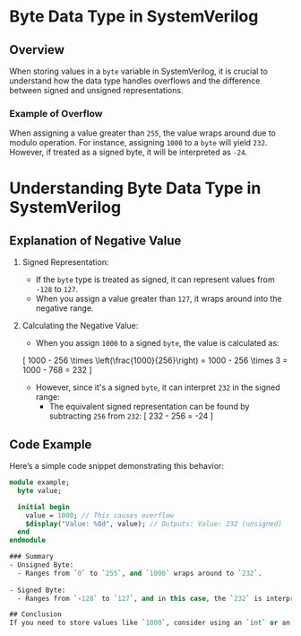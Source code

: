 # Byte Data Type in SystemVerilog

## Overview
When storing values in a `byte` variable in SystemVerilog, it is crucial to understand how the data type handles overflows and the
difference between signed and unsigned representations.


### Example of Overflow
When assigning a value greater than `255`, the value wraps around due to modulo operation. 
For instance, assigning `1000` to a `byte` will yield `232`.
However, if treated as a signed byte, it will be interpreted as `-24`.
# Understanding Byte Data Type in SystemVerilog

## Explanation of Negative Value
1. Signed Representation: 
   - If the `byte` type is treated as signed, it can represent values from `-128` to `127`.
   - When you assign a value greater than `127`, it wraps around into the negative range.

2. Calculating the Negative Value:
   - When you assign `1000` to a signed `byte`, the value is calculated as:
     
   \[
1000 - 256 \times \left(\frac{1000}{256}\right) = 1000 - 256 \times 3 = 1000 - 768 = 232
\]

   - However, since it's a signed `byte`, it can interpret `232` in the signed range:
     - The equivalent signed representation can be found by subtracting `256` from `232`:
     \[
     232 - 256 = -24
     \]

## Code Example
Here’s a simple code snippet demonstrating this behavior:

```systemverilog
module example;
  byte value;

  initial begin
    value = 1000; // This causes overflow
    $display("Value: %0d", value); // Outputs: Value: 232 (unsigned)
  end
endmodule

### Summary
- Unsigned Byte: 
  - Ranges from `0` to `255`, and `1000` wraps around to `232`.
  
- Signed Byte: 
  - Ranges from `-128` to `127`, and in this case, the `232` is interpreted as `-24`.

## Conclusion
If you need to store values like `1000`, consider using an `int` or an `unsigned` type to avoid this negative wrapping behavior.
